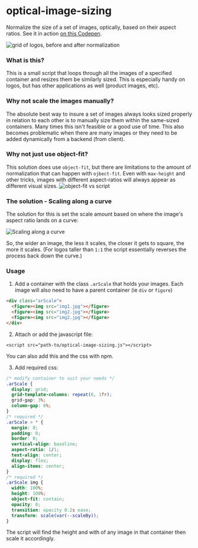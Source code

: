 # optical-image-sizing
Normalize the size of a set of images, optically, based on their aspect ratios. See it in action [on this Codepen](https://codepen.io/dbox/pen/oNPBozZ).

![grid of logos, before and after normalization](https://github.com/kni-labs/optical-image-sizing/blob/df1cfa533f4247142a9be9a11006ed46ab982290/test/preview.gif?raw=true) 

### What is this?
This is a small script that loops through all the images of a specified container and resizes them be similarly sized. This is especially handy on logos, but has other applications as well (product images, etc).

### Why not scale the images manually?
The absolute best way to insure a set of images always looks sized properly in relation to each other is to manually size them within the same-sized containers. Many times this isn't feasible or a good use of time. This also becomes problematic when there are many images or they need to be added dynamically from a backend (from client).


### Why not just use object-fit?
This solution does use `object-fit`, but there are limitations to the amount of normalization that can happen with `ojbect-fit`. Even with `max-height` and other tricks, images with different aspect-ratios will always appear as different visual sizes.
![object-fit vs script](https://github.com/kni-labs/optical-image-sizing/blob/be9ba77c90c1939517292d7d1ce389e5c060d038/test/object-fit.jpg?raw=true) 


### The solution - Scaling along a curve
The solution for this is set the scale amount based on where the image's aspect ratio lands on a curve:

![Scaling along a curve](https://github.com/kni-labs/optical-image-sizing/blob/2a3ee98809fc2315dfc14538e5c429d48e963ae7/test/curve.jpg?raw=true) 

So, the wider an image, the less it scales, the closer it gets to square, the more it scales. (For logos taller than `1:1` the script essentially reverses the process back down the curve.)

### Usage

1. Add a container with the class `.arScale` that holds your images. Each image will also need to have a parent container (ie `div` or `figure`)

```html
<div class="arScale">
  <figure><img src="img1.jpg"></figure>
  <figure><img src="img2.jpg"></figure>
  <figure><img src="img2.jpg"></figure>
</div>
```
2. Attach or add the javascript file:
```
<script src="path-to/optical-image-sizing.js"></script>
```
You can also add this and the css with npm.

3. Add required css:
```css
/* modify container to suit your needs */
.arScale {
  display: grid;
  grid-template-columns: repeat(6, 1fr);
  grid-gap: 3%;
  column-gap: 6%;
}
/* required */
.arScale > * {
  margin: 0;
  padding: 0;
  border: 0;
  vertical-align: baseline;
  aspect-ratio: 1/1;
  text-align: center;
  display: flex;
  align-items: center;
}
/* required */
.arScale img {
  width: 100%;
  height: 100%;
  object-fit: contain;
  opacity: 0;
  transition: opacity 0.2s ease;
  transform: scale(var(--scaleBy));
}
```
The script will find the height and with of any image in that container then scale it accordingly.


